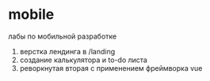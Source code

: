 # mobile

лабы по мобильной разработке

1. верстка лендинга в /landing
2. создание калькулятора и to-do листа
3. реворкнутая вторая с применением фреймворка vue
